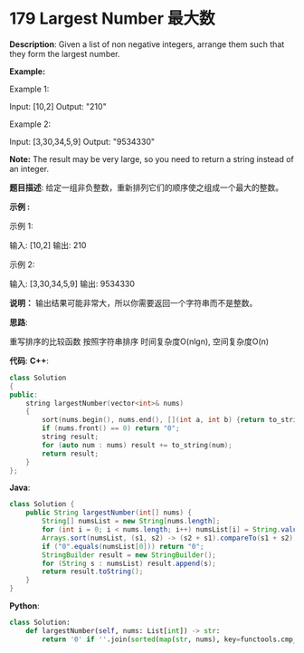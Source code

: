 # 179 Largest Number 最大数

__Description__:
Given a list of non negative integers, arrange them such that they form the largest number.

__Example:__

Example 1:

Input: [10,2]
Output: "210"

Example 2:

Input: [3,30,34,5,9]
Output: "9534330"

__Note:__
The result may be very large, so you need to return a string instead of an integer.

__题目描述__:
给定一组非负整数，重新排列它们的顺序使之组成一个最大的整数。

__示例 :__

示例 1:

输入: [10,2]
输出: 210

示例 2:

输入: [3,30,34,5,9]
输出: 9534330

__说明：__
输出结果可能非常大，所以你需要返回一个字符串而不是整数。

__思路__:

重写排序的比较函数
按照字符串排序
时间复杂度O(nlgn), 空间复杂度O(n)

__代码__:
__C++__:

```C++
class Solution 
{
public:
    string largestNumber(vector<int>& nums) 
    {
        sort(nums.begin(), nums.end(), [](int a, int b) {return to_string(a) + to_string(b) > to_string(b) + to_string(a);});
        if (nums.front() == 0) return "0";
        string result;
        for (auto num : nums) result += to_string(num);
        return result;
    }
};
```

__Java__:

```Java
class Solution {
    public String largestNumber(int[] nums) {
        String[] numsList = new String[nums.length];
        for (int i = 0; i < nums.length; i++) numsList[i] = String.valueOf(nums[i]);
        Arrays.sort(numsList, (s1, s2) -> (s2 + s1).compareTo(s1 + s2));
        if ("0".equals(numsList[0])) return "0";
        StringBuilder result = new StringBuilder();
        for (String s : numsList) result.append(s);
        return result.toString();
    }
}
```

__Python__:

```Python
class Solution:
    def largestNumber(self, nums: List[int]) -> str:
        return '0' if ''.join(sorted(map(str, nums), key=functools.cmp_to_key(lambda x, y: 0 if x + y == y + x else 1 if x + y > y + x else -1), reverse=True))[0] == '0' else ''.join(sorted(map(str, nums), key=functools.cmp_to_key(lambda x, y: 0 if x + y == y + x else 1 if x + y > y + x else -1), reverse=True))
```
